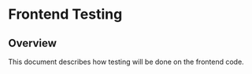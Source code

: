 # Frontend Testing

## Overview
This document describes how testing will be done on the frontend code.